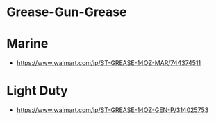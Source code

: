 # Grease-Gun-Grease

# Marine
- https://www.walmart.com/ip/ST-GREASE-14OZ-MAR/744374511

# Light Duty
- https://www.walmart.com/ip/ST-GREASE-14OZ-GEN-P/314025753

